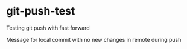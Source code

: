 # git-push-test

Testing git push with fast forward

Message for local commit with no new changes in remote during push
